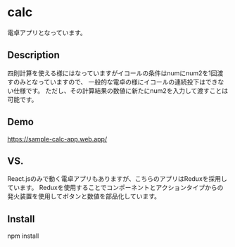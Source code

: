 # calc

電卓アプリとなっています。

## Description
四則計算を使える様にはなっていますがイコールの条件はnumにnum2を1回渡すのみとなっていますので、
一般的な電卓の様にイコールの連続投下はできない仕様です。
ただし、その計算結果の数値に新たにnum2を入力して渡すことは可能です。

## Demo
https://sample-calc-app.web.app/

## VS. 
React.jsのみで動く電卓アプリもありますが、こちらのアプリはReduxを採用しています。
Reduxを使用することでコンポーネントとアクションタイプからの発火装置を使用してボタンと数値を部品化しています。

## Install
npm install
